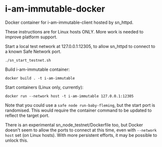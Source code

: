 # i-am-immutable-docker

Docker container for i-am-immutable-client hosted by sn_httpd.

These instructions are for Linux hosts ONLY. More work is needed to improve platform support.

Start a local test network at 127.0.0.1:12305, to allow sn_httpd to connect to a known Safe Network
port.

`./sn_start_testnet.sh`

Build i-am-immutable container:

`docker build . -t i-am-immutable`

Start containers (Linux only, currently):

`docker run --network host -t i-am-immutable 127.0.0.1:12305`

Note that you could use a `safe node run-baby-fleming`, but the start port is randomised. This would
require the container command to be updated to reflect the target port.

There is an experimental sn_node_testnet/Dockerfile too, but Docker doesn't seem to allow the ports
to connect at this time, even with `--network host` set (on Linux hosts). With more persistent efforts,
it may be possible to unlock this.
